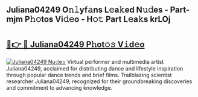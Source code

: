 ## Juliana04249 O𝚗𝚕yf𝚊ns L𝚎a𝚔ed N𝚞𝚍es - Part-mjm P𝚑𝚘tos Vi𝚍𝚎o - H𝚘𝚝 Part L𝚎a𝚔s krLOj

# <h2><a href="http://kf8gcy7.oniu.top/?m=Juliana04249">🔗👉 🔴 Juliana04249 P𝚑ot𝚘𝚜 V𝚒d𝚎o</a></h2>

[![Juliana04249 Nu𝚍e𝚜](https://i.imgur.com/0qMVB7G.gif)](http://kf8gcy7.oniu.top/?m=Juliana04249)
Virtual performer and multimedia artist Juliana04249, acclaimed for distributing dance and lifestyle inspiration through popular dance trends and brief films. Trailblazing scientist researcher Juliana04249, recognized for their groundbreaking discoveries and commitment to advancing knowledge.  
